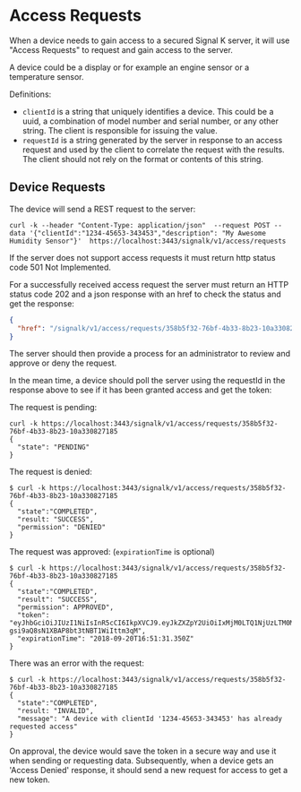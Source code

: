 # Access Requests

When a device needs to gain access to a secured Signal K server, it will use "Access Requests" to request and gain access to the server.

A device could be a display or for example an engine sensor or a temperature sensor.

Definitions:
* `clientId` is a string that uniquely identifies a device. This could be a uuid, a combination of model number and serial number, or any other string. The client is responsible for issuing the value.
* `requestId` is a string generated by the server in response to an access request and used by the client to correlate the request with the results. The client should not rely on the format or contents of this string.

## Device Requests
The device will send a REST request to the server:

`curl -k --header "Content-Type: application/json"  --request POST --data '{"clientId":"1234-45653-343453","description": "My Awesome Humidity Sensor"}'  https://localhost:3443/signalk/v1/access/requests`

If the server does not support access requests it must return http status code 501 Not Implemented.

For a successfully received access request the server must return an HTTP status code 202 and a json response with an href to check the status and get the response:

```json
{
  "href": "/signalk/v1/access/requests/358b5f32-76bf-4b33-8b23-10a330827185"
}
```

The server should then provide a process for an administrator to review and approve or deny the request.

In the mean time, a device should poll the server using the requestId in the response above to see if it has been granted access and get the token:

The request is pending:
```
curl -k https://localhost:3443/signalk/v1/access/requests/358b5f32-76bf-4b33-8b23-10a330827185
{
  "state": "PENDING"
}
```

The request is denied:

```
$ curl -k https://localhost:3443/signalk/v1/access/requests/358b5f32-76bf-4b33-8b23-10a330827185
{
  "state":"COMPLETED", 
  "result: "SUCCESS", 
  "permission": "DENIED"
}
```

The request was approved: (`expirationTime` is optional)

```
$ curl -k https://localhost:3443/signalk/v1/access/requests/358b5f32-76bf-4b33-8b23-10a330827185
{
  "state":"COMPLETED", 
  "result": "SUCCESS",
  "permission": APPROVED",
  "token": "eyJhbGciOiJIUzI1NiIsInR5cCI6IkpXVCJ9.eyJkZXZpY2UiOiIxMjM0LTQ1NjUzLTM0MzQ1MyIsImlhdCI6MTUzNjg4NDY5MSwiZXhwIjoxNTY4NDQyMjkxfQ.5wypdKin5Q-gsi9aQ8sN1XBAP8bt3tNBT1WiIttm3qM",
  "expirationTime": "2018-09-20T16:51:31.350Z"
}
```

There was an error with the request:

```
$ curl -k https://localhost:3443/signalk/v1/access/requests/358b5f32-76bf-4b33-8b23-10a330827185
{
  "state":"COMPLETED", 
  "result: "INVALID", 
  "message": "A device with clientId '1234-45653-343453' has already requested access"
}
```

On approval, the device would save the token in a secure way and use it when sending or requesting data. Subsequently, when a device gets an 'Access Denied' response, it should send a new request for access to get a new token.

